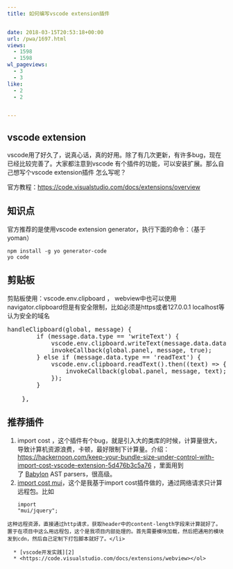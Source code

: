 ```yaml
---
title: 如何编写vscode extension插件


date: 2018-03-15T20:53:18+00:00
url: /pwa/1697.html
views:
  - 1598
  - 1598
wl_pageviews:
  - 3
  - 3
like:
  - 2
  - 2


---
```

## vscode extension

vscode用了好久了，说真心话，真的好用。除了有几次更新，有许多bug，现在已经比较完善了。大家都注意到vscode 有个插件的功能，可以安装扩展。那么自己想写个vscode extension插件 怎么写呢？

官方教程：https://code.visualstudio.com/docs/extensions/overview

## 知识点

官方推荐的是使用vscode extension generator，执行下面的命令：（基于yoman）

<pre class="pure-highlightjs"><code class="">npm install -g yo generator-code
yo code
</code></pre>

## 剪贴板

剪贴板使用：vscode.env.clipboard ， webview中也可以使用navigator.clipboard但是有安全限制，比如必须是https或者127.0.0.1 localhost等认为安全的域名

<pre class="EnlighterJSRAW" data-enlighter-language="null">handleClipboard(global, message) {
        if (message.data.type == 'writeText') {
            vscode.env.clipboard.writeText(message.data.data)
            invokeCallback(global.panel, message, true);
        } else if (message.data.type == 'readText') {
            vscode.env.clipboard.readText().then((text) =&gt; {
                invokeCallback(global.panel, message, text);
            });
        }

    },</pre>

## 推荐插件

  1. import cost ，这个插件有个bug，就是引入大的类库的时候，计算量很大，导致计算机资源浪费，卡顿，最好限制下计算量。介绍：<https://hackernoon.com/keep-your-bundle-size-under-control-with-import-cost-vscode-extension-5d476b3c5a76> ，里面用到了 <a class="markup--anchor markup--p-anchor" href="https://github.com/babel/babylon" target="_blank" rel="noopener noreferrer" data-href="https://github.com/babel/babylon">Babylon</a> AST parsers，很高级。
  2. [import cost mui][1]，这个是我基于import cost插件做的，通过网络请求只计算 远程包。比如 <pre class="pure-highlightjs"><code class="">import "mui/jquery"; 
</code></pre>
    
    这种远程资源，直接通过http请求，获取header中的content-length字段来计算就好了。置于在项目中这么用远程包，这个是我项目内部处理的。首先需要模块加载，然后把通用的模块发到cdn，然后自己定制下打包脚本就好了。</li> 
    
      * [vscode开发实践][2]
      * <https://code.visualstudio.com/docs/extensions/webview></ol>

 [1]: https://github.com/chalecao/vscode-import-cost-mui
 [2]: https://www.cnblogs.com/liuxianan/p/vscode-plugin-webview.html